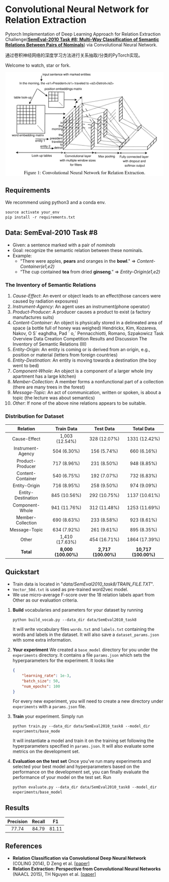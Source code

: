 # Convolutional Neural Network for Relation Extraction

Pytorch Implementation of Deep Learning Approach for Relation Extraction Challenge([**SemEval-2010 Task #8: Multi-Way Classification of Semantic Relations Between Pairs of Nominals**](https://docs.google.com/document/d/1QO_CnmvNRnYwNWu1-QCAeR5ToQYkXUqFeAJbdEhsq7w/preview)) via Convolutional Neural Network.

通过卷积神经网络的深度学习方法进行关系抽取/分类的PyTorch实现。

Welcome to watch, star or fork.

![Architecture](./img/Architecture.jpeg)

## Requirements

We recommend using python3 and a conda env.

```shell
source activate your_env
pip install -r requirements.txt
```

## Data: SemEval-2010 Task #8

- Given: a sentence marked with a pair of *nominals*
- Goal: recognize the semantic relation between these nominals.
- Example:
  - "There were apples, <e1>**pears**</e1> and oranges in the <e2>**bowl**</e2>." 
    => *Content-Container(e1,e2)*
  - “The cup contained <e1>**tea**</e1> from dried <e2>**ginseng**</e2>.” 
    => *Entity-Origin(e1,e2)*

### The Inventory of Semantic Relations

1. *Cause-Effect*: An event or object leads to an effect(those cancers were caused by radiation exposures)
2. *Instrument-Agency*: An agent uses an instrument(phone operator)
3. *Product-Producer*: A producer causes a product to exist (a factory manufactures suits)
4. *Content-Container*: An object is physically stored in a delineated area of space (a bottle full of honey was weighed) Hendrickx, Kim, Kozareva, Nakov, O S´ eaghdha, Pad ´ o,´ Pennacchiotti, Romano, Szpakowicz Task Overview Data Creation Competition Results and Discussion The Inventory of Semantic Relations (III)
5. *Entity-Origin*: An entity is coming or is derived from an origin, e.g., position or material (letters from foreign countries)
6. *Entity-Destination*: An entity is moving towards a destination (the boy went to bed)
7. *Component-Whole*: An object is a component of a larger whole (my apartment has a large kitchen)
8. *Member-Collection*: A member forms a nonfunctional part of a collection (there are many trees in the forest)
9. *Message-Topic*: An act of communication, written or spoken, is about a topic (the lecture was about semantics)
10. *Other*: If none of the above nine relations appears to be suitable.

### Distribution for Dataset

|      Relation      |     Train Data      |      Test Data      |      Total Data      |
| :----------------: | :-----------------: | :-----------------: | :------------------: |
|    Cause-Effect    |   1,003 (12.54%)    |    328 (12.07%)     |    1331 (12.42%)     |
| Instrument-Agency  |     504 (6.30%)     |     156 (5.74%)     |     660 (6.16%)      |
|  Product-Producer  |     717 (8.96%)     |     231 (8.50%)     |     948 (8.85%)      |
| Content-Container  |     540 (6.75%)     |     192 (7.07%)     |     732 (6.83%)      |
|   Entity-Origin    |     716 (8.95%)     |     258 (9.50%)     |     974 (9.09%)      |
| Entity-Destination |    845 (10.56%)     |    292 (10.75%)     |    1137 (10.61%)     |
|  Component-Whole   |    941 (11.76%)     |    312 (11.48%)     |    1253 (11.69%)     |
| Member-Collection  |     690 (8.63%)     |     233 (8.58%)     |     923 (8.61%)      |
|   Message-Topic    |     634 (7.92%)     |     261 (9.61%)     |     895 (8.35%)      |
|       Other        |   1,410 (17.63%)    |    454 (16.71%)     |    1864 (17.39%)     |
|     **Total**      | **8,000 (100.00%)** | **2,717 (100.00%)** | **10,717 (100.00%)** |

## Quickstart

- Train data is located in "*data/SemEval2010_task8/TRAIN_FILE.TXT*".
- `Vector_50d.txt` is used as pre-trained word2vec model.
- We use micro-average F-score over the 18 relation labels apart from Other as our evaluation criteria.

1. **Build** vocabularies and parameters for your dataset by running

   ```shell
   python build_vocab.py --data_dir data/SemEval2010_task8
   ```

   It will write vocabulary files `words.txt` and `labels.txt` containing the words and labels in the dataset. It will also save a `dataset_params.json` with some extra information.

2. __Your experiment__ We created a `base_model` directory for you under the `experiments` directory. It contains a file `params.json` which sets the hyperparameters for the experiment. It looks like

   ```json
   {
       "learning_rate": 1e-3,
       "batch_size": 50,
       "num_epochs": 100
   }
   ```

   For every new experiment, you will need to create a new directory under `experiments` with a `params.json` file.

3. **Train** your experiment. Simply run

   ```shell
   python train.py --data_dir data/SemEval2010_task8 --model_dir experiments/base_mode
   ```

   It will instantiate a model and train it on the training set following the hyperparameters specified in `params.json`. It will also evaluate some metrics on the development set.

4. **Evaluation on the test set** Once you've run many experiments and selected your best model and hyperparameters based on the performance on the development set, you can finally evaluate the performance of your model on the test set. Run

   ```shell
   python evaluate.py --data_dir data/SemEval2010_task8 --model_dir experiments/base_model
   ```

## Results

| Precision | Recall |  F1   |
| :-------: | :----: | :---: |
|   77.74   | 84.79  | 81.11 |

## References

- **Relation Classification via Convolutional Deep Neural Network** (COLING 2014), D Zeng et al. [[paper]](http://www.aclweb.org/anthology/C14-1220)
- **Relation Extraction: Perspective from Convolutional Neural Networks** (NAACL 2015), TH Nguyen et al. [[paper]](http://www.cs.nyu.edu/~thien/pubs/vector15.pdf)
